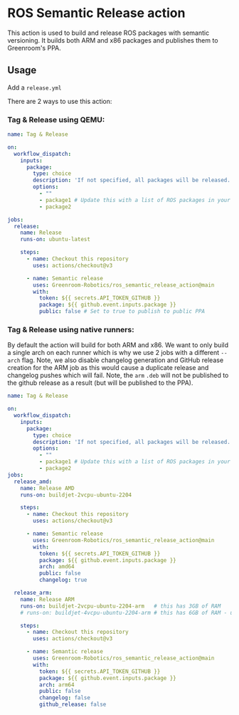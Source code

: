 # ROS Semantic Release action

This action is used to build and release ROS packages with semantic versioning. It builds both ARM and x86 packages and publishes them to Greenroom's PPA.

## Usage

Add a `release.yml`

There are 2 ways to use this action:

### Tag & Release using QEMU:

```yml
name: Tag & Release

on:
  workflow_dispatch:
    inputs:
      package:
        type: choice
        description: 'If not specified, all packages will be released.'
        options:
          - ""
          - package1 # Update this with a list of ROS packages in your repository. "" Will release all packages.
          - package2

jobs:
  release:
    name: Release
    runs-on: ubuntu-latest

    steps:
      - name: Checkout this repository
        uses: actions/checkout@v3

      - name: Semantic release
        uses: Greenroom-Robotics/ros_semantic_release_action@main
        with:
          token: ${{ secrets.API_TOKEN_GITHUB }}
          package: ${{ github.event.inputs.package }}
          public: false # Set to true to publish to public PPA
```

### Tag & Release using native runners:

By default the action will build for both ARM and x86. We want to only build a single arch on each runner which is why we use 2 jobs with a different `--arch` flag. Note, we also disable changelog generation and GitHub release creation for the ARM job as this would cause a duplicate release and changelog pushes which will fail. Note, the `arm` `.deb` will not be published to the github release as a result (but will be published to the PPA).

```yml
name: Tag & Release

on:
  workflow_dispatch:
    inputs:
      package:
        type: choice
        description: 'If not specified, all packages will be released.'
        options:
          - ""
          - package1 # Update this with a list of ROS packages in your repository. "" Will release all packages.
          - package2
jobs:
  release_amd:
    name: Release AMD
    runs-on: buildjet-2vcpu-ubuntu-2204

    steps:
      - name: Checkout this repository
        uses: actions/checkout@v3

      - name: Semantic release
        uses: Greenroom-Robotics/ros_semantic_release_action@main
        with:
          token: ${{ secrets.API_TOKEN_GITHUB }}
          package: ${{ github.event.inputs.package }}
          arch: amd64
          public: false
          changelog: true

  release_arm:
    name: Release ARM
    runs-on: buildjet-2vcpu-ubuntu-2204-arm   # this has 3GB of RAM
    # runs-on: buildjet-4vcpu-ubuntu-2204-arm # this has 6GB of RAM - use this if you have lots to build

    steps:
      - name: Checkout this repository
        uses: actions/checkout@v3

      - name: Semantic release
        uses: Greenroom-Robotics/ros_semantic_release_action@main
        with:
          token: ${{ secrets.API_TOKEN_GITHUB }}
          package: ${{ github.event.inputs.package }}
          arch: arm64
          public: false
          changelog: false
          github_release: false
```